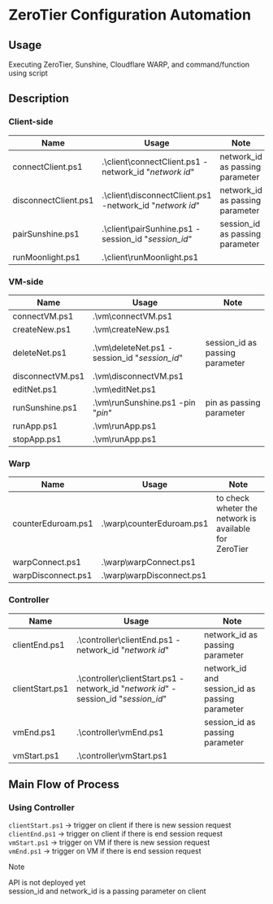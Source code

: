 # ZeroTier Configuration Automation

## Usage
Executing ZeroTier, Sunshine, Cloudflare WARP, and command/function using script

## Description

### Client-side

| Name | Usage | Note |
|----------|----------|----------|
| connectClient.ps1   | .\client\connectClient.ps1 -network_id "_network id_" | network_id as passing parameter  |
| disconnectClient.ps1    | .\client\disconnectClient.ps1 -network_id "_network id_"  | network_id as passing parameter   |
| pairSunshine.ps1   | .\client\pairSunhine.ps1 -session_id "_session_id_"   | session_id as passing parameter |
| runMoonlight.ps1  | .\client\runMoonlight.ps1   |    |

### VM-side

| Name | Usage | Note |
|----------|----------|----------|
| connectVM.ps1  |.\vm\connectVM.ps1 |    |
| createNew.ps1   | .\vm\createNew.ps1  |    |
| deleteNet.ps1   | .\vm\deleteNet.ps1 -session_id "_session_id_"  | session_id as passing parameter |
| disconnectVM.ps1   | .\vm\disconnectVM.ps1  |    |
| editNet.ps1   | .\vm\editNet.ps1  |  |
| runSunshine.ps1   | .\vm\runSunshine.ps1 -pin "_pin_"   | pin as passing parameter    |
| runApp.ps1   | .\vm\runApp.ps1  |  |
| stopApp.ps1   | .\vm\runApp.ps1   |   |

### Warp

| Name | Usage | Note |
|----------|----------|----------|
| counterEduroam.ps1   | .\warp\counterEduroam.ps1 | to check wheter the network is available for ZeroTier  |
| warpConnect.ps1    | .\warp\warpConnect.ps1  |    |
| warpDisconnect.ps1   | .\warp\warpDisconnect.ps1 |  |

### Controller

| Name | Usage | Note |
|----------|----------|----------|
| clientEnd.ps1   |.\controller\clientEnd.ps1 -network_id "_network id_"  | network_id as passing parameter  |
| clientStart.ps1    | .\controller\clientStart.ps1 -network_id "_network id_" -session_id "_session_id_"   | network_id and session_id as passing parameter   |
| vmEnd.ps1   | .\controller\vmEnd.ps1  | session_id as passing parameter |
| vmStart.ps1  | .\controller\vmStart.ps1  |    |

## Main Flow of Process

### Using Controller
`clientStart.ps1`  → trigger on client if there is new session request <br />
`clientEnd.ps1`    → trigger on client if there is end session request <br />
`vmStart.ps1`      → trigger on VM if there is new session request <br />
`vmEnd.ps1`        → trigger on VM if there is end session request <br />

>[!NOTE]
> API is not deployed yet <br />
> session_id and network_id is a passing parameter on client <br />
